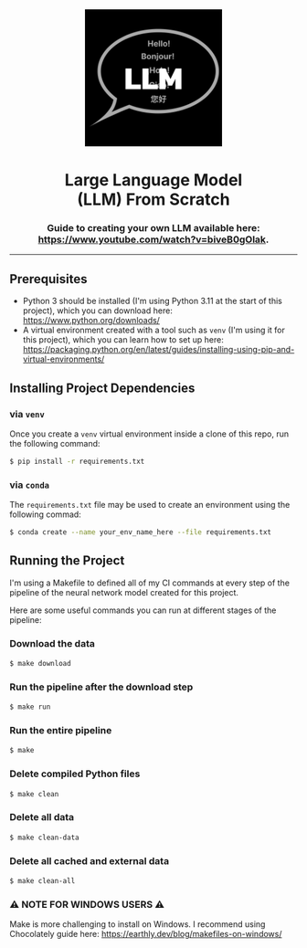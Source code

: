 <div align="center">
    <img 
        alt="languages with 'LLM' letters" 
        src="logo.avif"
        width="240px"
    />
</div>
<h1 align="center">
    Large Language Model<br/>
    (LLM) From Scratch
</h1>
<h3 align="center">
Guide to creating your own LLM available here: <a href="https://www.youtube.com/watch?v=biveB0gOlak" target="_blank"rel="noopener noreferrer">https://www.youtube.com/watch?v=biveB0gOlak</a>.
<hr>
</h3>

## Prerequisites
- Python 3 should be installed (I'm using Python 3.11 at the start of this project), which you can download here: https://www.python.org/downloads/
- A virtual environment created with a tool such as `venv` (I'm using it for this project), which you can learn how to set up here: https://packaging.python.org/en/latest/guides/installing-using-pip-and-virtual-environments/

## Installing Project Dependencies 
### via `venv`
Once you create a `venv` virtual environment inside a clone of this repo, run the following command:
```bash
$ pip install -r requirements.txt
```
### via `conda`
The `requirements.txt` file may be used to create an environment using the following commad:
```bash
$ conda create --name your_env_name_here --file requirements.txt
```
## Running the Project
I'm using a Makefile to defined all of my CI commands at every step of the pipeline of the neural network model created for this project.

Here are some useful commands you can run at different stages of the pipeline:
### Download the data
```bash
$ make download
```
### Run the pipeline after the download step
```bash
$ make run
```
### Run the entire pipeline
```bash
$ make
```
### Delete compiled Python files
```bash
$ make clean
```
### Delete all data
```bash
$ make clean-data
```
### Delete all cached and external data
```bash
$ make clean-all
```
### ⚠️ NOTE FOR WINDOWS USERS ⚠️
Make is more challenging to install on Windows. I recommend using Chocolately guide here: https://earthly.dev/blog/makefiles-on-windows/